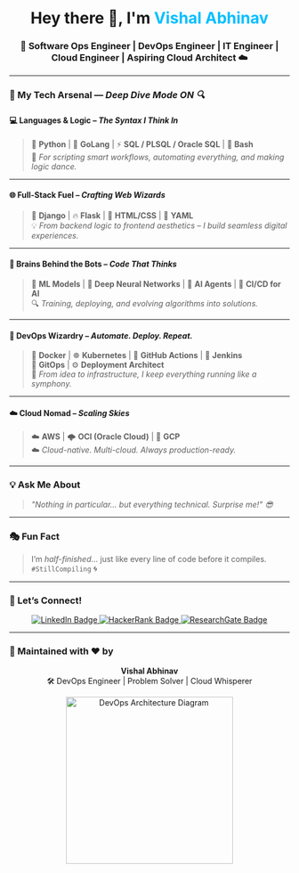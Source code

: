 <h1 align="center">Hey there 👋, I'm <span style="color:#00bfff;">Vishal Abhinav</span></h1>
<h3 align="center">🚀 Software Ops Engineer | DevOps Engineer | IT Engineer | Cloud Engineer | Aspiring Cloud Architect ☁️</h3>



---

### 🧠 My Tech Arsenal — *Deep Dive Mode ON 🔍*

#### 💻 Languages & Logic – *The Syntax I Think In*
> 🐍 **Python** | 🐹 **GoLang** | ⚡ **SQL / PLSQL / Oracle SQL** | 🐚 **Bash**  
💬 *For scripting smart workflows, automating everything, and making logic dance.*

---

#### 🌐 Full-Stack Fuel – *Crafting Web Wizards*
> 🧩 **Django** | 🔥 **Flask** | 🎨 **HTML/CSS** | 📜 **YAML**  
💡 *From backend logic to frontend aesthetics – I build seamless digital experiences.*

---

#### 🧬 Brains Behind the Bots – *Code That Thinks*
> 🤖 **ML Models** | 🧠 **Deep Neural Networks** | 🧩 **AI Agents** | 🔁 **CI/CD for AI**  
🔍 *Training, deploying, and evolving algorithms into solutions.*

---

#### 🔧 DevOps Wizardry – *Automate. Deploy. Repeat.*
> 🐳 **Docker** | ☸️ **Kubernetes** | 🚀 **GitHub Actions** | 🧰 **Jenkins**  
> 🔄 **GitOps** | ⚙️ **Deployment Architect**  
🔧 *From idea to infrastructure, I keep everything running like a symphony.*

---

#### ☁️ Cloud Nomad – *Scaling Skies*
> ☁️ **AWS** | 🌩️ **OCI (Oracle Cloud)** | 🛫 **GCP**  
☁️ *Cloud-native. Multi-cloud. Always production-ready.*

---

### 💡 Ask Me About
> *"Nothing in particular... but everything technical. Surprise me!" 😎*

---

### 🎭 Fun Fact
> I’m *half-finished*... just like every line of code before it compiles.  
> `#StillCompiling` 🌀

---

### 🔗 Let’s Connect!

<p align="center">
  <a href="https://www.linkedin.com/in/vishal-abhinav/" target="_blank">
    <img src="https://img.shields.io/badge/LinkedIn-0077B5?style=for-the-badge&logo=linkedin&logoColor=white" alt="LinkedIn Badge"/>
  </a>
  <a href="https://www.hackerrank.com/Vishal_Abhinav?hr_r=1" target="_blank">
    <img src="https://img.shields.io/badge/HackerRank-2EC866?style=for-the-badge&logo=hackerrank&logoColor=white" alt="HackerRank Badge"/>
  </a>
  <a href="https://www.researchgate.net/profile/Vishal-Abhinav/research" target="_blank">
    <img src="https://img.shields.io/badge/ResearchGate-00CCBB?style=for-the-badge&logo=researchgate&logoColor=white" alt="ResearchGate Badge"/>
  </a>
</p>

---

### 🙏 Maintained with ❤️ by  
<p align="center">
  <strong>Vishal Abhinav</strong><br>
  🛠️ DevOps Engineer | Problem Solver | Cloud Whisperer
</p>

<p align="center">
  <img src="https://www.clipartmax.com/png/middle/151-1517653_devops-architecture-devops-architecture-google-devops-architecture.png" alt="DevOps Architecture Diagram" width="300"/>
</p>
